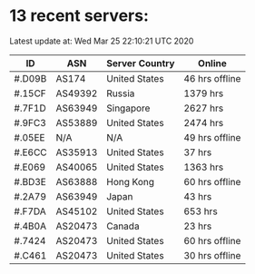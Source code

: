 # 13 recent servers:

Latest update at: Wed Mar 25 22:10:21 UTC 2020

| ID | ASN | Server Country | Online |
| -- | --- | -------------- | ------ |
| #.D09B | AS174 | United States | 46 hrs offline |
| #.15CF | AS49392 | Russia | 1379 hrs |
| #.7F1D | AS63949 | Singapore | 2627 hrs |
| #.9FC3 | AS53889 | United States | 2474 hrs |
| #.05EE | N/A | N/A | 49 hrs offline |
| #.E6CC | AS35913 | United States | 37 hrs |
| #.E069 | AS40065 | United States | 1363 hrs |
| #.BD3E | AS63888 | Hong Kong | 60 hrs offline |
| #.2A79 | AS63949 | Japan | 43 hrs |
| #.F7DA | AS45102 | United States | 653 hrs |
| #.4B0A | AS20473 | Canada | 23 hrs |
| #.7424 | AS20473 | United States | 60 hrs offline |
| #.C461 | AS20473 | United States | 30 hrs offline |

